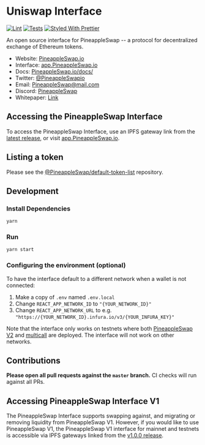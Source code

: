 # Uniswap Interface

[![Lint](https://github.com/Uniswap/uniswap-interface/workflows/Lint/badge.svg)](https://github.com/Uniswap/uniswap-interface/actions?query=workflow%3ALint)
[![Tests](https://github.com/Uniswap/uniswap-interface/workflows/Tests/badge.svg)](https://github.com/Uniswap/uniswap-interface/actions?query=workflow%3ATests)
[![Styled With Prettier](https://img.shields.io/badge/code_style-prettier-ff69b4.svg)](https://prettier.io/)

An open source interface for PineappleSwap -- a protocol for decentralized exchange of Ethereum tokens.

- Website: [PineappleSwap.io](https://PineappleSwap.io/)
- Interface: [app.PineappleSwap.io](https://app.PineappleSwap.io)
- Docs: [PineappleSwap.io/docs/](https://PineappleSwap.io/docs/)
- Twitter: [@PineappleSwapio](https://twitter.com/PineappleSwapio)
- Email: [PineappleSwap@mail.com](mailto:PineappleSwap@mail.com)
- Discord: [PineappleSwap]()
- Whitepaper: [Link](https://hackmd.io/C-DvwDSfSxuh-Gd4WKE_ig)

## Accessing the PineappleSwap Interface

To access the PineappleSwap Interface, use an IPFS gateway link from the
[latest release](https://github.com/PineappleSwap/PineappleSwap-interface/releases/latest), 
or visit [app.PineappleSwap.io](https://app.PineappleSwap.io).

## Listing a token

Please see the
[@PineappleSwap/default-token-list](https://github.com/PineappleSwap/default-token-list) 
repository.

## Development

### Install Dependencies

```bash
yarn
```

### Run

```bash
yarn start
```

### Configuring the environment (optional)

To have the interface default to a different network when a wallet is not connected:

1. Make a copy of `.env` named `.env.local`
2. Change `REACT_APP_NETWORK_ID` to `"{YOUR_NETWORK_ID}"`
3. Change `REACT_APP_NETWORK_URL` to e.g. `"https://{YOUR_NETWORK_ID}.infura.io/v3/{YOUR_INFURA_KEY}"` 

Note that the interface only works on testnets where both 
[PineappleSwap V2](https://PineappleSwap.io/docs/v2/smart-contracts/factory/) and 
[multicall](https://github.com/makerdao/multicall) are deployed.
The interface will not work on other networks.

## Contributions

**Please open all pull requests against the `master` branch.** 
CI checks will run against all PRs.

## Accessing PineappleSwap Interface V1

The PineappleSwap Interface supports swapping against, and migrating or removing liquidity from PineappleSwap V1. However,
if you would like to use PineappleSwap V1, the PineappleSwap V1 interface for mainnet and testnets is accessible via IPFS gateways 
linked from the [v1.0.0 release](https://github.com/PineappleSwap/PineappleSwap-interface/releases/tag/v1.0.0).
